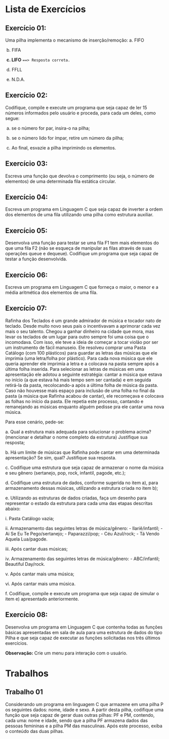 # Lista de Exercícios

## Exercício 01:

Uma pilha implementa o mecanismo de inserção/remoção:
	a. FIFO 

​	b. FIFA

​	**c. LIFO** `==> Resposta correta.`

​	d. FFLL

​	e. N.D.A.  

## Exercício 02:
Codifique, compile e execute um programa que seja capaz de ler 15 números informados pelo usuário e proceda, para cada um deles, como segue:

​	a. se o número for par, insira-o na pilha;

​	b. se o número lido for ímpar, retire um número da pilha;

​	c. Ao final, esvazie a pilha imprimindo os elementos.

## Exercício 03:
Escreva uma função que devolva o comprimento (ou seja, o número de elementos) de uma determinada fila estática circular.    

## Exercício 04:
Escreva um programa em Linguagem C que seja capaz de inverter a ordem dos elementos de uma fila utilizando uma pilha como estrutura auxiliar.  

## Exercício 05:
Desenvolva uma função para testar se uma fila F1 tem mais elementos do que uma fila F2 (não se esqueça de manipular as filas através de suas operações queue e dequeue).
Codifique um programa que seja capaz de testar a função desenvolvida.  

## Exercício 06:
Escreva um programa em Linguagem C que forneça o maior, o menor e a média aritmética dos elementos de uma fila.  

## Exercício 07:
Rafinha dos Teclados é um grande admirador de música e tocador nato de teclado. Desde muito novo seus pais o incentivavam a aprimorar cada vez  mais o seu talento. Chegou a ganhar dinheiro na cidade que mora, mas levar os teclados de um lugar para outro sempre foi uma coisa que o incomodava. Com isso, ele teve a ideia de começar a tocar violão por ser um instrumento de fácil manuseio. Ele resolveu comprar uma Pasta Catálogo (com 100 plásticos) para guardar as letras das músicas que ele imprimia (uma letra/folha por plástico). Para cada nova música que ele queria aprender ele imprimia a letra e a colocava na pasta sempre após a última folha inserida. Para selecionar as letras de músicas em uma apresentação ele adotou a seguinte estratégia: cantar a música que estava no início (a que estava há mais tempo sem ser cantada) e em seguida retirá-la da pasta, recolocando-a após a última folha de música da pasta. Caso não houvesse mais espaço para inclusão de uma folha no final da pasta (a música que Rafinha acabou de cantar), ele recomeçava e colocava as folhas no início da pasta. Ele repetia este processo, cantando e remanejando as músicas enquanto alguém pedisse pra ele cantar uma nova música.  

Para esse cenário, pede-se:

a. Qual a estrutura mais adequada para solucionar o problema acima? (mencionar e detalhar o nome completo da estrutura) Justifique sua resposta;  

b. Há um limite de músicas que Rafinha pode cantar em uma determinada apresentação? Se sim, qual? Justifique sua resposta.  

c. Codifique uma estrutura que seja capaz de armazenar o nome da música e seu gênero (sertanejo, pop, rock, infantil, pagode, etc.);  

d. Codifique uma estrutura de dados, conforme sugerida no item a), para armazenamento dessas músicas, utilizando a estrutura criada no item b); 

e. Utilizando as estruturas de dados criadas, faça um desenho para representar o estado da estrutura para cada uma das etapas descritas abaixo: 

i. Pasta Catálogo vazia;

ii. Armazenamento das seguintes letras de música/gênero: - Ilariê/infantil; \- Ai Se Eu Te Pego/sertanejo; - Paparazzi/pop; - Céu Azul/rock; - Tá Vendo Aquela Lua/pagode. 

iii. Após cantar duas músicas;

iv. Armazenamento das seguintes letras de música/gênero: - ABC/infantil; Beautiful Day/rock.

v. Após cantar mais uma música;

vi. Após cantar mais uma música.

f. Codifique, compile e execute um programa que seja capaz de simular o item e) apresentado anteriormente.  

## Exercício 08:

Desenvolva um programa em Linguagem C que contenha todas as funções básicas apresentadas em sala de aula para uma estrutura de dados do tipo Pilha e que seja capaz de executar as funções solicitadas nos três últimos exercícios.

**Observação:** Crie um menu para interação com o usuário.  

# Trabalhos

## Trabalho 01

Considerando um programa em linguagem C que armazene em uma pilha P os seguintes dados: nome, idade e sexo. A partir desta pilha, codifique uma função que seja capaz de gerar duas outras pilhas: PF e PM, contendo, cada uma: nome e idade, sendo que a pilha PF armazena dados das pessoas femininas e a pilha PM das masculinas. Após este processo, exiba o conteúdo das duas pilhas.

